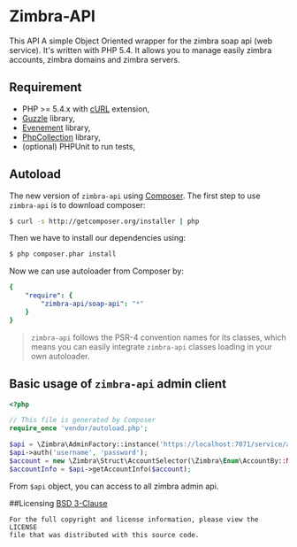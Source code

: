 Zimbra-API
==========

This API A simple Object Oriented wrapper for the zimbra soap api (web service). It's written with PHP 5.4. It allows you to manage easily zimbra accounts, zimbra domains and zimbra servers.

## Requirement
* PHP >= 5.4.x with [cURL](http://php.net/manual/en/book.curl.php) extension,
* [Guzzle](https://github.com/guzzle/guzzle) library,
* [Evenement](https://github.com/igorw/evenement) library,
* [PhpCollection](https://github.com/schmittjoh/php-collection) library,
* (optional) PHPUnit to run tests,

## Autoload

The new version of `zimbra-api` using [Composer](http://getcomposer.org).
The first step to use `zimbra-api` is to download composer:

```bash
$ curl -s http://getcomposer.org/installer | php
```

Then we have to install our dependencies using:
```bash
$ php composer.phar install
```
Now we can use autoloader from Composer by:

```yaml
{
    "require": {
        "zimbra-api/soap-api": "*"
    }
}
```

> `zimbra-api` follows the PSR-4 convention names for its classes, which means you can easily integrate `zimbra-api` classes loading in your own autoloader.

## Basic usage of `zimbra-api` admin client

```php
<?php

// This file is generated by Composer
require_once 'vendor/autoload.php';

$api = \Zimbra\AdminFactory::instance('https://localhost:7071/service/admin/soap');
$api->auth('username', 'password');
$account = new \Zimbra\Struct\AccountSelector(\Zimbra\Enum\AccountBy::NAME(), 'username');
$accountInfo = $api->getAccountInfo($account);
```

From `$api` object, you can access to all zimbra admin api.

##Licensing
[BSD 3-Clause](LICENSE)

    For the full copyright and license information, please view the LICENSE
    file that was distributed with this source code.
